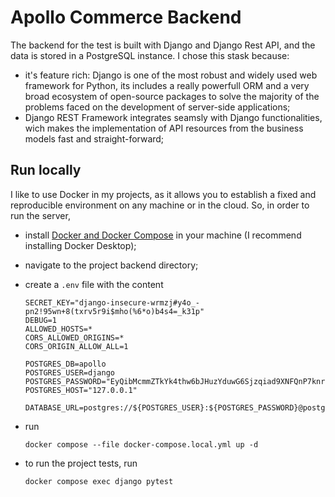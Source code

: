 # Apollo Commerce Backend

The backend for the test is built with Django and Django Rest API, and the data is stored in a PostgreSQL instance. I chose this stask because:

-   it's feature rich: Django is one of the most robust and widely used web framework for Python, its includes a really powerfull ORM and a very broad ecosystem of open-source packages to solve the majority of the problems faced on the development of server-side applications;
-   Django REST Framework integrates seamsly with Django functionalities, wich makes the implementation of API resources from the business models fast and straight-forward;

## Run locally

I like to use Docker in my projects, as it allows you to establish a fixed and reproducible environment on any machine or in the cloud. So, in order to run the server,

-   install [Docker and Docker Compose](https://docs.docker.com/engine/install/) in your machine (I recommend installing Docker Desktop);
-   navigate to the project backend directory;
-   create a `.env` file with the content

        SECRET_KEY="django-insecure-wrmzj#y4o_-pn2!95wn+8(txrv5r9i$mho(%6*o)b4s4=_k31p"
        DEBUG=1
        ALLOWED_HOSTS=*
        CORS_ALLOWED_ORIGINS=*
        CORS_ORIGIN_ALLOW_ALL=1

        POSTGRES_DB=apollo
        POSTGRES_USER=django
        POSTGRES_PASSWORD="EyQibMcmmZTkYk4thw6bJHuzYduwG6Sjzqiad9XNFQnP7knrFE5Q5JHftTqAPeiMrqLkAbebT49MwYRAa9DAe5RQNDNxoa5kTNwukYxE4kGpwC3fbYD7H4D7faAdsAAf"
        POSTGRES_HOST="127.0.0.1"

        DATABASE_URL=postgres://${POSTGRES_USER}:${POSTGRES_PASSWORD}@postgres:5432/${POSTGRES_DB}

-   run

        docker compose --file docker-compose.local.yml up -d

-   to run the project tests, run

        docker compose exec django pytest
